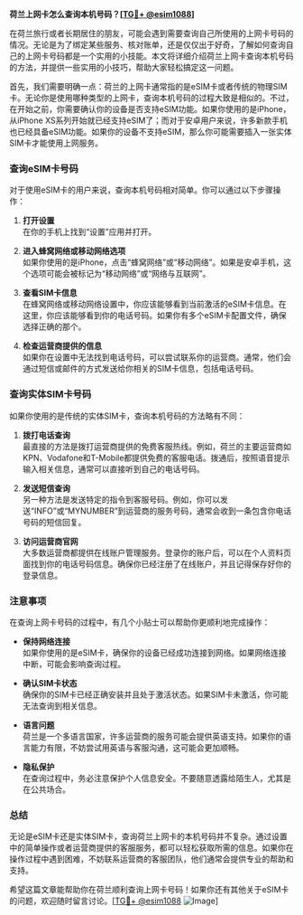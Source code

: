 **荷兰上网卡怎么查询本机号码？[[TG💪+ @esim1088](https://t.me/s/esim1088)]**

在荷兰旅行或者长期居住的朋友，可能会遇到需要查询自己所使用的上网卡号码的情况。无论是为了绑定某些服务、核对账单，还是仅仅出于好奇，了解如何查询自己的上网卡号码都是一个实用的小技能。本文将详细介绍荷兰上网卡查询本机号码的方法，并提供一些实用的小技巧，帮助大家轻松搞定这一问题。

首先，我们需要明确一点：荷兰的上网卡通常指的是eSIM卡或者传统的物理SIM卡。无论你是使用哪种类型的上网卡，查询本机号码的过程大致是相似的。不过，在开始之前，你需要确认你的设备是否支持eSIM功能。如果你使用的是iPhone，从iPhone XS系列开始就已经支持eSIM了；而对于安卓用户来说，许多新款手机也已经具备eSIM功能。如果你的设备不支持eSIM，那么你可能需要插入一张实体SIM卡才能使用上网服务。

### 查询eSIM卡号码

对于使用eSIM卡的用户来说，查询本机号码相对简单。你可以通过以下步骤操作：

1. **打开设置**  
   在你的手机上找到“设置”应用并打开。

2. **进入蜂窝网络或移动网络选项**  
   如果你使用的是iPhone，点击“蜂窝网络”或“移动网络”。如果是安卓手机，这个选项可能会被标记为“移动网络”或“网络与互联网”。

3. **查看SIM卡信息**  
   在蜂窝网络或移动网络设置中，你应该能够看到当前激活的eSIM卡信息。在这里，你应该能够看到你的电话号码。如果你有多个eSIM卡配置文件，确保选择正确的那个。

4. **检查运营商提供的信息**  
   如果你在设置中无法找到电话号码，可以尝试联系你的运营商。通常，他们会通过短信或邮件的方式发送给你相关的SIM卡信息，包括电话号码。

### 查询实体SIM卡号码

如果你使用的是传统的实体SIM卡，查询本机号码的方法略有不同：

1. **拨打电话查询**  
   最直接的方法是拨打运营商提供的免费客服热线。例如，荷兰的主要运营商如KPN、Vodafone和T-Mobile都提供免费的客服电话。拨通后，按照语音提示输入相关信息，通常可以直接听到自己的电话号码。

2. **发送短信查询**  
   另一种方法是发送特定的指令到客服号码。例如，你可以发送“INFO”或“MYNUMBER”到运营商的服务号码，通常会收到一条包含你电话号码的短信回复。

3. **访问运营商官网**  
   大多数运营商都提供在线账户管理服务。登录你的账户后，可以在个人资料页面找到你的电话号码信息。确保你已经注册了在线账户，并且记得保存好你的登录信息。

### 注意事项

在查询上网卡号码的过程中，有几个小贴士可以帮助你更顺利地完成操作：

- **保持网络连接**  
  如果你使用的是eSIM卡，确保你的设备已经成功连接到网络。如果网络连接中断，可能会影响查询过程。

- **确认SIM卡状态**  
  确保你的SIM卡已经正确安装并且处于激活状态。如果SIM卡未激活，你可能无法查询到相关信息。

- **语言问题**  
  荷兰是一个多语言国家，许多运营商的服务可能会提供英语支持。如果你的语言能力有限，不妨尝试用英语与客服沟通，这可能会更加顺畅。

- **隐私保护**  
  在查询过程中，务必注意保护个人信息安全。不要随意透露给陌生人，尤其是在公共场合。

### 总结

无论是eSIM卡还是实体SIM卡，查询荷兰上网卡的本机号码并不复杂。通过设置中的简单操作或者运营商提供的客服服务，都可以轻松获取所需的信息。如果你在操作过程中遇到困难，不妨联系运营商的客服团队，他们通常会提供专业的帮助和支持。

希望这篇文章能帮助你在荷兰顺利查询上网卡号码！如果你还有其他关于eSIM卡的问题，欢迎随时留言讨论。[[TG💪+ @esim1088](https://t.me/s/esim1088) ![Image](https://i.postimg.cc/4NQfJmqS/Snipaste-2025-05-13-00-14-12.png)]